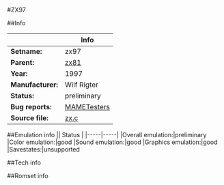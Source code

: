 #ZX97

##Info

||Info|
|-----|-----|
|**Setname:**|zx97
|**Parent:**|[zx81](zx81.md)
|**Year:**|1997
|**Manufacturer:**|Wilf Rigter
|**Status:**|preliminary
|**Bug reports:**|[MAMETesters](http://mametesters.org/view_all_set.php?type=1&temporary=y&search=zx.c)
|**Source file:**|[zx.c](https://github.com/mamedev/mame/blob/master/src/mess/drivers/zx.c)

##Emulation info
|| Status |
|-----|-----|
|Overall emulation:|preliminary
|Color emulation:|good
|Sound emulation:|good
|Graphics emulation:|good
|Savestates:|unsupported

##Tech info

##Romset info

<!--- START OF EDITED COMMENT DO NOT TOUCH TEXT ABOVE-->
